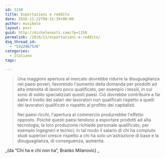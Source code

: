 ```yaml
---
id: 1150
title: Esportazioni e reddito
date: 2016-11-22T00:31:39+00:00
author: musikele
layout: post
guid: http://michelenasti.com/?p=1150
permalink: /2016/11/esportazioni-e-reddito/
dsq_thread_id:
  - "5322467526"
categories:
  - Italiano
tags:
  
---
```

> Una maggiore apertura al mercato dovrebbe ridurre la disuguaglianza nei paesi poveri, favorendo l'aumento della domanda per prodotti ad alta intensità di lavoro poco qualificato, per esempio i tessili, in cui sono di solito specializzati questi paesi. Ciò dovrebbe contribuire a far salire il livello dei salari dei lavoratori non qualificati rispetto a quelli dei lavoratori qualificati o rispetto al profitto dei capitalisti. 
> 
> Nei paesi ricchi, l'apertura al commercio produrrebbe l'effetto opposto. Poiché questi paesi tendono a esportare prodotti ad alta tecnologia, la loro produzione richiede personale qualificato, per esempio ingegneri e tecnici; in tal modo il salario di chi ha compiuto studi superiori cresce rispetto a chi ha solo un'astrazione di base e la disuguaglianza, di conseguenza, aumenta. 

_(da &#8220;Chi ha e chi non ha&#8221;, Branko Milanovic) _